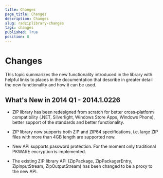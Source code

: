 ```yaml
---
title: Changes
page_title: Changes
description: Changes
slug: radziplibrary-changes
tags: changes
published: True
position: 0
---
```


# Changes



This topic summarizes the new functionality introduced in the library with helpful links to places in the documentation that describe in greater
        detail the new functionality and how it can be used.
      

## What's New in 2014 Q1 - 2014.1.0226

* ZIP library has been redesigned from scratch for better cross-platform compatibility (.NET, Silverlight, Windows Store Apps, Windows Phone),
              better support of the standards and better functionality.
            

* ZIP library now supports both ZIP and ZIP64 specifications, i.e. large ZIP files with more than 4GB length are supported now.
            

* New API supports password protection. For the moment only traditional PKWARE encryption is implemented.
            

* The existing ZIP library API (ZipPackage, ZipPackagerEntry, ZipInputStream, ZipOutputStream) has been changed to be a proxy to the new API.
            
